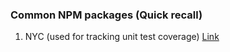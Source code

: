 ### Common NPM packages (Quick recall)

1. NYC (used for tracking unit test coverage) <a href="https://github.com/istanbuljs/nyc" target="_blank">Link</a>